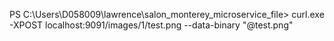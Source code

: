 PS C:\Users\D058009\lawrence\salon_monterey_microservice_file> curl.exe -XPOST localhost:9091/images/1/test.png --data-binary "@test.png" 